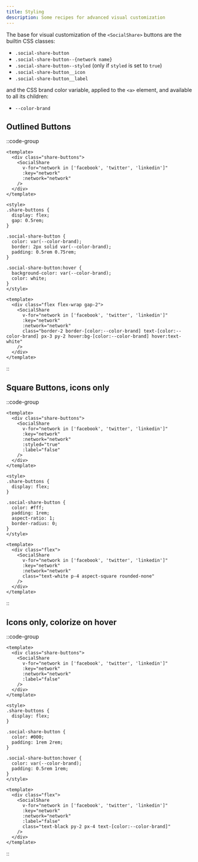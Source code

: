 ```yaml
---
title: Styling
description: Some recipes for advanced visual customization
---
```


The base for visual customization of the `<SocialShare>` buttons are the builtin CSS classes:

- `.social-share-button`
- `.social-share-button--{network name}`
- `.social-share-button--styled` (only if `styled` is set to `true`)
- `.social-share-button__icon`
- `.social-share-button__label`

and the CSS brand color variable, applied to the `<a>` element, and available to all its children:

- `--color-brand`

## Outlined Buttons

::code-group

```vue [CSS]
<template>
  <div class="share-buttons">
    <SocialShare
      v-for="network in ['facebook', 'twitter', 'linkedin']"
      :key="network"
      :network="network"
    />
  </div>
</template>

<style>
.share-buttons {
  display: flex;
  gap: 0.5rem;
}

.social-share-button {
  color: var(--color-brand);
  border: 2px solid var(--color-brand);
  padding: 0.5rem 0.75rem;
}

.social-share-button:hover {
  background-color: var(--color-brand);
  color: white;
}
</style>
```

```vue [Tailwind]
<template>
  <div class="flex flex-wrap gap-2">
    <SocialShare
      v-for="network in ['facebook', 'twitter', 'linkedin']"
      :key="network"
      :network="network"
      class="border-2 border-[color:--color-brand] text-[color:--color-brand] px-3 py-2 hover:bg-[color:--color-brand] hover:text-white"
    />
  </div>
</template>
```

::

## Square Buttons, icons only

::code-group

```vue [CSS]
<template>
  <div class="share-buttons">
    <SocialShare
      v-for="network in ['facebook', 'twitter', 'linkedin']"
      :key="network"
      :network="network"
      :styled="true"
      :label="false"
    />
  </div>
</template>

<style>
.share-buttons {
  display: flex;
}

.social-share-button {
  color: #fff;
  padding: 1rem;
  aspect-ratio: 1;
  border-radius: 0;
}
</style>
```

```vue [Tailwind]
<template>
  <div class="flex">
    <SocialShare
      v-for="network in ['facebook', 'twitter', 'linkedin']"
      :key="network"
      :network="network"
      class="text-white p-4 aspect-square rounded-none"
    />
  </div>
</template>
```

::

## Icons only, colorize on hover

::code-group

```vue [CSS]
<template>
  <div class="share-buttons">
    <SocialShare
      v-for="network in ['facebook', 'twitter', 'linkedin']"
      :key="network"
      :network="network"
      :label="false"
    />
  </div>
</template>

<style>
.share-buttons {
  display: flex;
}

.social-share-button {
  color: #000;
  padding: 1rem 2rem;
}

.social-share-button:hover {
  color: var(--color-brand);
  padding: 0.5rem 1rem;
}
</style>
```

```vue [Tailwind]
<template>
  <div class="flex">
    <SocialShare
      v-for="network in ['facebook', 'twitter', 'linkedin']"
      :key="network"
      :network="network"
      :label="false"
      class="text-black py-2 px-4 text-[color:--color-brand]"
    />
  </div>
</template>
```

::
